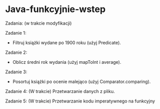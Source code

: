# Java-funkcyjnie-wstep
Zadania: (w trakcie modyfikacji)

Zadanie 1:
- Filtruj książki wydane po 1900 roku (użyj Predicate).

Zadanie 2:
- Oblicz średni rok wydania (użyj mapToInt i average).

Zadanie 3:
- Posortuj książki po ocenie malejąco (użyj Comparator.comparing).

Zadanie 4:
(W trakcie) Przetwarzanie danych z pliku.

Zadanie 5:
(W trakcie) Przetwarzanie kodu imperatywnego na funkcyjny
